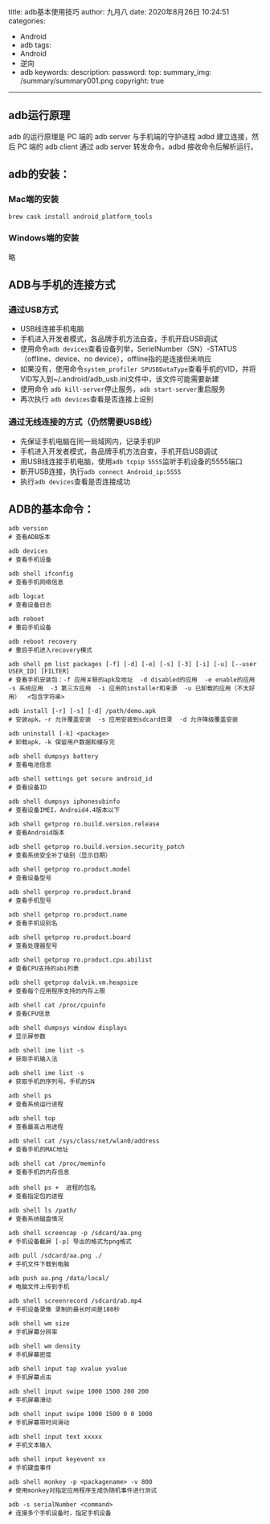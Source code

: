 title: adb基本使用技巧
author: 九月八
date: 2020年8月26日 10:24:51
categories: 
  - Android
  - adb
tags: 
  - Android
  - 逆向
  - adb
keywords: 
description: 
password: 
top: 
summary_img: /summary/summary001.png
copyright: true

---


## adb运行原理

adb 的运行原理是 PC 端的 adb server 与手机端的守护进程 adbd 建立连接，然后 PC 端的 adb client 通过 adb server 转发命令，adbd 接收命令后解析运行。


## adb的安装：

### Mac端的安装

```
brew cask install android_platform_tools
```
### Windows端的安装

略

## ADB与手机的连接方式

### 通过USB方式

- USB线连接手机电脑
- 手机进入开发者模式，各品牌手机方法自查，手机开启USB调试
- 使用命令`adb devices`查看设备列举，SerielNumber（SN）-STATUS（offline、device、no device），offline指的是连接但未响应
- 如果没有，使用命令`system_profiler SPUSBDataType`查看手机的VID，并将VID写入到~/.android/adb_usb.ini文件中，该文件可能需要新建
- 使用命令 `adb kill-server`停止服务，`adb start-server`重启服务
- 再次执行 `adb devices`查看是否连接上设别

### 通过无线连接的方式（仍然需要USB线）

- 先保证手机电脑在同一局域网内，记录手机IP
- 手机进入开发者模式，各品牌手机方法自查，手机开启USB调试
- 用USB线连接手机电脑，使用`adb tcpip 5555`监听手机设备的5555端口
- 断开USB连接，执行`adb connect Android_ip:5555`
- 执行`adb devices`查看是否连接成功


## ADB的基本命令：

```
adb version
# 查看ADB版本

adb devices
# 查看手机设备

adb shell ifconfig
# 查看手机网络信息

adb logcat
# 查看设备日志

adb reboot
# 重启手机设备

adb reboot recovery
# 重启手机进入recovery模式

adb shell pm list packages [-f] [-d] [-e] [-s] [-3] [-i] [-u] [--user USER_ID] [FILTER]
# 查看手机安装包：-f 应用关联的apk及地址  -d disabled的应用  -e enable的应用  -s 系统应用  -3 第三方应用  -i 应用的installer和来源  -u 已卸载的应用（不太好用）  <包含字符串>

adb install [-r] [-s] [-d] /path/demo.apk
# 安装apk，-r 允许覆盖安装  -s 应用安装到sdcard目录  -d 允许降级覆盖安装

adb uninstall [-k] <package>
# 卸载apk，-k 保留用户数据和缓存兖 

adb shell dumpsys battery
# 查看电池信息

adb shell settings get secure android_id
# 查看设备ID

adb shell dumpsys iphonesubinfo
# 查看设备IMEI，Android4.4版本以下

adb shell getprop ro.build.version.release
# 查看Android版本

adb shell getprop ro.build.version.security_patch
# 查看系统安全补丁级别（显示日期）

adb shell getprop ro.product.model
# 查看设备型号

adb shell gerprop ro.product.brand
# 查看手机型号

adb shell getprop ro.product.name
# 查看手机设别名

adb shell getprop ro.product.board
# 查看处理器型号

adb shell getprop ro.product.cpu.abilist
# 查看CPU支持的abi列表

adb shell getprop dalvik.vm.heapsize
# 查看每个应用程序支持的内存上限

adb shell cat /proc/cpuinfo
# 查看CPU信息

adb shell dumpsys window displays
# 显示屏参数

adb shell ime list -s
# 获取手机输入法

adb shell ime list -s
# 获取手机的序列号。手机的SN

adb shell ps
# 查看系统运行进程

adb shell top
# 查看最高占用进程

adb shell cat /sys/class/net/wlan0/address
# 查看手机的MAC地址

adb shell cat /proc/meminfo
# 查看手机的内存信息

adb shell ps +  进程的包名
# 查看指定包的进程

adb shell ls /path/
# 查看系统磁盘情况

adb shell screencap -p /sdcard/aa.png
# 手机设备截屏 [-p] 导出的格式为png格式

adb pull /sdcard/aa.png ./
# 手机文件下载到电脑

adb push aa.png /data/local/
# 电脑文件上传到手机

adb shell screenrecord /sdcard/ab.mp4
# 手机设备录像 录制的最长时间是180秒

adb shell wm size
# 手机屏幕分辨率

adb shell wm density
# 手机屏幕密度

adb shell input tap xvalue yvalue
# 手机屏幕点击

adb shell input swipe 1000 1500 200 200
# 手机屏幕滑动

adb shell input swipe 1000 1500 0 0 1000
# 手机屏幕带时间滑动

adb shell input text xxxxx
# 手机文本输入

adb shell input keyevent xx
# 手机键盘事件

adb shell monkey -p <packagename> -v 800
# 使用monkey对指定应用程序生成伪随机事件进行测试

adb -s serialNumber <command>
# 连接多个手机设备时，指定手机设备

```
